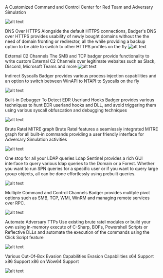 A Customized Command and Control Center for Red Team and Adversary Simulation

![alt text](https://bruteratel.com/images/index_img/main.png)


DNS Over HTTPS
Alongside the default HTTPS connections, Badger's DNS over HTTPS provides usability of newly bought domains without the the need of domain fronting or redirector, all the while providing a backup option to be able to switch to other HTTPS profiles on the fly
![alt text](https://bruteratel.com/images/index_img/doh_profile.png)






External C2 Channels
The SMB and TCP badger provide functionality to write custom External C2 Channels over legitimate websites such as Slack, Discord, Microsoft Teams and more
![alt text](https://bruteratel.com/images/index_img/external_c2.png)


Indirect Syscalls
Badger provides various process injection capabilities and an option to switch between WinAPI to NTAPI to Syscalls on the fly


![alt text](https://bruteratel.com/images/index_img/proc_inject.png)



Built-in Debugger To Detect EDR Userland Hooks
Badger provides various techniques to hunt EDR userland hooks and DLL, and avoid triggering them using various syscall obfuscation and debugging techniques

![alt text](https://bruteratel.com/images/index_img/detect_hook.png)


Brute Ratel MITRE graph
Brute Ratel features a seamlessly integrated MITRE graph for all built-in commands providing a user friendly interface for Adversary Simulation activities

![alt text](https://bruteratel.com/images/index_img/mitre.png)



One stop for all your LDAP queries
Ldap Sentinel provides a rich GUI interface to query various ldap queries to the Domain or a Forest. Whether you want to run SPN queries for a specific user or if you want to query large group objects, all can be done effortlessly using prebuilt queries.

![alt text](https://bruteratel.com/images/brute_img/5.1_ldapsentinel.png)


Multiple Command and Control Channels
Badger provides mulitple pivot options such as SMB, TCP, WMI, WinRM and managing remote services over RPC.

![alt text](https://bruteratel.com/images/brute_img/multi_pivot.jpeg)


Automate Adversary TTPs
Use existing brute ratel modules or build your own using in-memory execute of C-Sharp, BOFs, Powershell Scripts or Reflective DLLs and automate the execution of the commands using the Click Script feature

![alt text](https://bruteratel.com/images/index_img/click_script.png)



Various Out-Of-Box Evasion Capabilities
Evasion Capabilities	x64 Support	x86 Support	x86 on Wow64 Support

![alt text](https://www.zupimages.net/up/22/43/jj4f.png)

